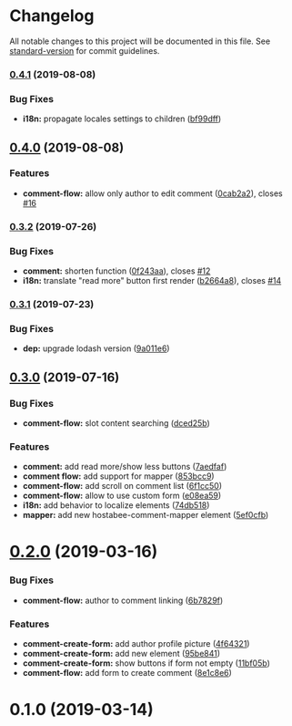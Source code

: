 # Changelog

All notable changes to this project will be documented in this file. See [standard-version](https://github.com/conventional-changelog/standard-version) for commit guidelines.

### [0.4.1](https://github.com/Hostabee/hostabee-comment-flow/compare/v0.4.0...v0.4.1) (2019-08-08)


### Bug Fixes

* **i18n:** propagate locales settings to children ([bf99dff](https://github.com/Hostabee/hostabee-comment-flow/commit/bf99dff))



## [0.4.0](https://github.com/Hostabee/hostabee-comment-flow/compare/v0.3.2...v0.4.0) (2019-08-08)


### Features

* **comment-flow:** allow only author to edit comment ([0cab2a2](https://github.com/Hostabee/hostabee-comment-flow/commit/0cab2a2)), closes [#16](https://github.com/Hostabee/hostabee-comment-flow/issues/16)



### [0.3.2](https://github.com/Hostabee/hostabee-comment-flow/compare/v0.3.1...v0.3.2) (2019-07-26)


### Bug Fixes

* **comment:** shorten function ([0f243aa](https://github.com/Hostabee/hostabee-comment-flow/commit/0f243aa)), closes [#12](https://github.com/Hostabee/hostabee-comment-flow/issues/12)
* **i18n:** translate "read more" button first render ([b2664a8](https://github.com/Hostabee/hostabee-comment-flow/commit/b2664a8)), closes [#14](https://github.com/Hostabee/hostabee-comment-flow/issues/14)



### [0.3.1](https://github.com/Hostabee/hostabee-comment-flow/compare/v0.3.0...v0.3.1) (2019-07-23)


### Bug Fixes

* **dep:** upgrade lodash version ([9a011e6](https://github.com/Hostabee/hostabee-comment-flow/commit/9a011e6))



## [0.3.0](https://github.com/Hostabee/hostabee-comment-flow/compare/v0.2.0...v0.3.0) (2019-07-16)


### Bug Fixes

* **comment-flow:** slot content searching ([dced25b](https://github.com/Hostabee/hostabee-comment-flow/commit/dced25b))


### Features

* **comment:** add read more/show less buttons ([7aedfaf](https://github.com/Hostabee/hostabee-comment-flow/commit/7aedfaf))
* **comment flow:** add support for mapper ([853bcc9](https://github.com/Hostabee/hostabee-comment-flow/commit/853bcc9))
* **comment-flow:** add scroll on comment list ([6f1cc50](https://github.com/Hostabee/hostabee-comment-flow/commit/6f1cc50))
* **comment-flow:** allow to use custom form ([e08ea59](https://github.com/Hostabee/hostabee-comment-flow/commit/e08ea59))
* **i18n:** add behavior to localize elements ([74db518](https://github.com/Hostabee/hostabee-comment-flow/commit/74db518))
* **mapper:** add new hostabee-comment-mapper element ([5ef0cfb](https://github.com/Hostabee/hostabee-comment-flow/commit/5ef0cfb))



# [0.2.0](https://github.com/Hostabee/hostabee-comment-flow/compare/v0.1.0...v0.2.0) (2019-03-16)


### Bug Fixes

* **comment-flow:** author to comment linking ([6b7829f](https://github.com/Hostabee/hostabee-comment-flow/commit/6b7829f))


### Features

* **comment-create-form:** add author profile picture ([4f64321](https://github.com/Hostabee/hostabee-comment-flow/commit/4f64321))
* **comment-create-form:** add new element ([95be841](https://github.com/Hostabee/hostabee-comment-flow/commit/95be841))
* **comment-create-form:** show buttons if form not empty ([11bf05b](https://github.com/Hostabee/hostabee-comment-flow/commit/11bf05b))
* **comment-flow:** add form to create comment ([8e1c8e6](https://github.com/Hostabee/hostabee-comment-flow/commit/8e1c8e6))



<a name="0.1.0"></a>
# 0.1.0 (2019-03-14)
